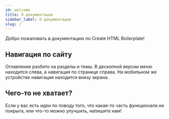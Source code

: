 ```yaml
---
id: welcome
title: О документации
sidebar_label: О документации
slug: /
---
```


Добро пожаловать в документацию по Create HTML Boilerplate!

## Навигация по сайту
Оглавление разбито на разделы и темы. В дескопной версии меню находится слева, а навигация по странице справа. На мобильном же устройстве навигация находится внизу экрана.

## Чего-то не хватает?
Если у вас есть идеи по поводу того, что какая-то часть функционала не покрыта, или что-то можно улучшить, напишите нам!
